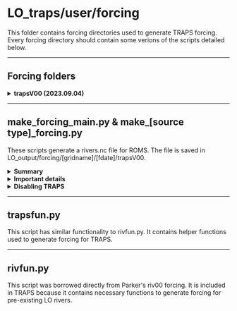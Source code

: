 # LO_traps/user/forcing

This folder contains forcing directories used to generate TRAPS forcing. Every forcing directory should contain some verions of the scripts detailed below.

---
## Forcing folders

<details><summary><strong>trapsV00 (2023.09.04)</strong></summary>

This is the first, fully functional, version of TRAPS. The code implements WWTPs as vertical sources (and they no longer blow up!).

The code in trapsV00 has also been cleaned, commented, and restructured as part of a major refactoring effort.

</details>

---
## make_forcing_main.py & make_[source type]_forcing.py

These scripts generate a rivers.nc file for ROMS. The file is saved in LO_output/forcing/[gridname]/[fdate]/trapsV00.

<details><summary><strong>Summary</strong></summary>

The `make_forcing_main.py` script is based off of typical `make_forcing_main.py` scripts used in LiveOcean. They both generate flow, temperature, salt, and biogeochemistry forcing for sources. What makes the new `make_forcing_main.py` different is that the actual forcing generation for pre-existing LO rivers, tiny rivers, and point sources are all handled separately in three different helper scripts:

- make_LOriv_forcing.py
- make_triv_forcing.py
- make_wwtp_forcing.py

The scripts have been separated to improve readability. Now, `make_forcing_main.py` simply calls each of these helper scripts and concatenates their results into one dataset. The final dataset is saved as rivers.nc.

</details>

<details><summary><strong>Important details</strong></summary>

*Notes for make_LOriv_forcing.py*

- The flow and temperature data for all pre-existing LO rivers is unchanged compared to prior versions of LO.
- There are several pre-exsiting LO rivers for which Ecology also has data. The biogeochemistry variables for these duplicate pre-existing rivers are thus filled using the TRAPS climatology based on Ecology's data (LO_user/pre/traps/make_climatology_LOrivbio.py).
- Some duplicate rivers have weird values in Ecology's dataset (i.e. zero DO, negative TIC, etc.). The algorithm opts to **not** use Ecology's data for these weird rivers, and instead leave these pre-existing rivers unchanged.
- Fraser river NH4 is set to a constant 4.43 mmol/m3 concentration, as recommended by Susan Allen.

*Overlapping rivers in make_triv_forcing.py & make_wwtp_forcing.py*

- Sometimes, a pair of tiny rivers or a pair of WWTPs may be mapped to the same cell on the model grid. They are 'overlapping' sources.
- To ensure that ROMS does not get confused, the forcing algorithm consolidates the overlapping sources into a single source.
- The names of the overlapping sources are combine using a '+'. For instance, the tiny rivers 'Perry Cr' and 'McLane Cr' get combined into a single river called 'Perry Cr+McLane Cr'
- The flowrate of the consolidate source is the sum of the two sources
- The other variables are consolidated using a weighted average based on flowrate

*WWTP open and close dates*

- LO_data/traps/wwtp_open_close_dates.xlsx contains a list of WWTPs and their open/close years
- The `make_wwtp_forcing.py` script checks this file. If a WWTP is closed for the year in which forcing is being generated, then the discharge rate is padded with zeros

</details>

<details><summary><strong>Disabling TRAPS</strong></summary>

Users can choose to enable either tiny rivers, point sources, or both by toggling the logical switches on lines 37 and 38 of `make_forcing_main.py`.

![TRAPS-switch](https://github.com/ajleeson/LO_user/assets/15829099/734d31f4-e240-4506-a875-b25c0c2a9fe9)

*NOTE:* If you enable point sources, then you must also enable LwSrc in the corresponding BLANK.in file. LuvSrc will already be enabled by default because rivers introduce horizontal (or u- v-) momentum to the system. Point sources discharge vertically (w-momentum), so LwSrc must be set to 'T' true. Example screenshot below.

 ![enable_lwsrc](https://user-images.githubusercontent.com/15829099/209903422-4f3f238b-68f8-44e4-b31d-2448cc5d9053.png)

 </details>

---
## trapsfun.py

This script has similar functionality to rivfun.py. It contains helper functions used to generate forcing for TRAPS.

---
## rivfun.py

This script was borrowed directly from Parker's riv00 forcing. It is included in TRAPS because it contains necessary functions to generate forcing for pre-existing LO rivers.